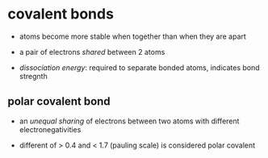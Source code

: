 # covalent bonds

- atoms become more stable when together than when they are apart

- a pair of electrons *shared* between 2 atoms 

- *dissociation energy*: required to separate bonded atoms, indicates bond stregnth


## polar covalent bond

- an *unequal sharing* of electrons between two atoms with different electronegativities

- different of > 0.4 and < 1.7 (pauling scale) is considered polar covalent
